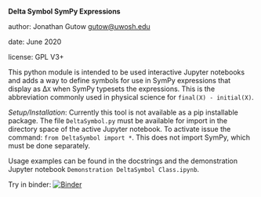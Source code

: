 __Delta Symbol SymPy Expressions__

author: Jonathan Gutow <gutow@uwosh.edu>

date: June 2020

license: GPL V3+

This python module is intended to be used interactive Jupyter notebooks and adds a way to define symbols
for use in SymPy expressions that display as &Delta;`X` when SymPy
typesets the expressions. This is the abbreviation commonly used in physical science for `final(X) - initial(X)`.

_Setup/Installation_: Currently this tool is not available as a pip installable package. The file `DeltaSymbol.py`
must be available for import in the directory space of the active Jupyter notebook. To activate issue
the command: `from DeltaSymbol import *`. This does not import SymPy, which must be done separately.

Usage examples can be found in the docstrings and the demonstration Jupyter notebook `Demonstration DeltaSymbol Class.ipynb`. 

Try in binder: [![Binder](https://mybinder.org/badge_logo.svg)](https://mybinder.org/v2/gh/gutow/DeltaSymbol.git/origin)